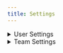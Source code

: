 ```yaml
---
title: Settings
---
```

<details>

<summary>User Settings</summary>

[#user-settings](./#user-settings "mention")

</details>

<details>

<summary>Team Settings</summary>

[#team-settings](./#team-settings "mention")

</details>
